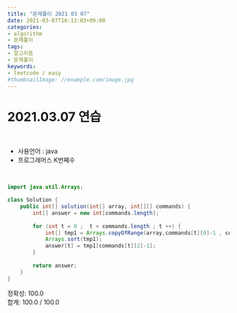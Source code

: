 ```yaml
---
title: "문제풀이 2021 03 07"
date: 2021-03-07T16:13:03+09:00
categories:
- algorithm
- 문제풀이
tags:
- 알고리즘
- 문제풀이
keywords:
- leetcode / easy
#thumbnailImage: //example.com/image.jpg
---
```


<!--more-->
# 2021.03.07 연습

&nbsp;

- 사용언어 : java   
- 프로그래머스 K번째수

&nbsp;


```java
import java.util.Arrays;

class Solution {
    public int[] solution(int[] array, int[][] commands) {
        int[] answer = new int[commands.length];
        
        for (int t = 0 ;  t < commands.length ; t ++) {
            int[] tmp1 = Arrays.copyOfRange(array,commands[t][0]-1 , commands[t][1]);
            Arrays.sort(tmp1);
            answer[t] = tmp1[commands[t][2]-1];
        }
	    
	    return answer;
    }
}

```

정확성: 100.0   
합계: 100.0 / 100.0